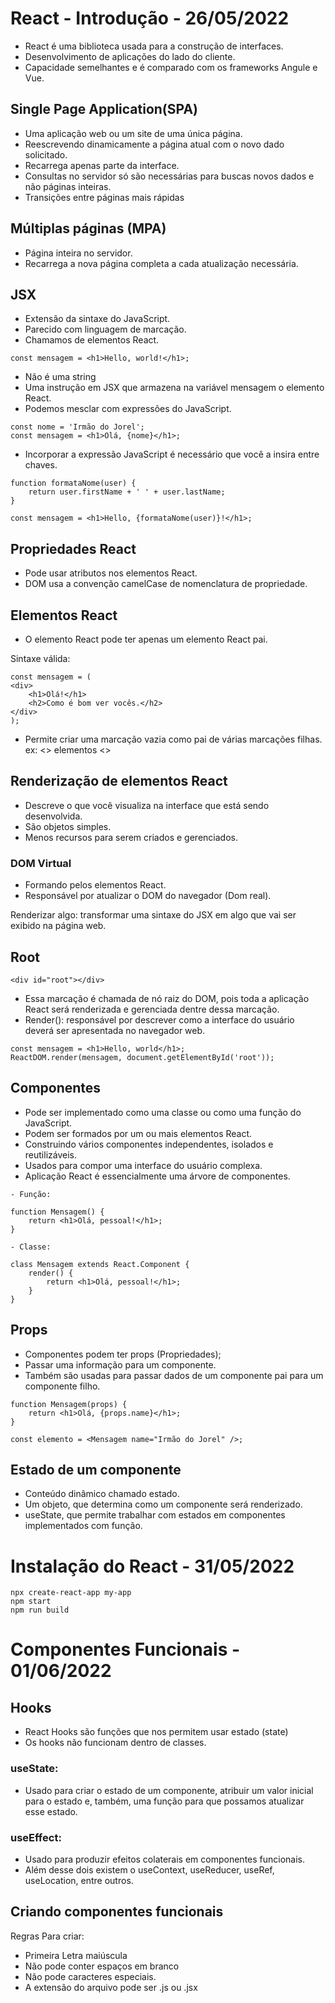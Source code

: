 # React - Introdução - 26/05/2022

- React é uma biblioteca usada para a construção de interfaces.
- Desenvolvimento de aplicações do lado do cliente.
- Capacidade semelhantes e é comparado com os frameworks Angule e Vue.

## Single Page Application(SPA)

- Uma aplicação web ou um site de uma única página.
- Reescrevendo dinamicamente a página atual com o novo dado solicitado.
- Recarrega apenas parte da interface.
- Consultas no servidor só são necessárias para buscas novos dados e não 
páginas inteiras.
- Transições entre páginas mais rápidas

## Múltiplas páginas (MPA)

- Página inteira no servidor.
- Recarrega a nova página completa a cada atualização necessária.

## JSX

- Extensão da sintaxe do JavaScript.
- Parecido com linguagem de marcação.
- Chamamos de elementos React.

```react
const mensagem = <h1>Hello, world!</h1>;
```

- Não é uma string
- Uma instrução em JSX que armazena na variável mensagem o elemento React.
- Podemos mesclar com expressões do JavaScript.

```react
const nome = 'Irmão do Jorel';
const mensagem = <h1>Olá, {nome}</h1>;
```

- Incorporar a expressão JavaScript é necessário que você a insira entre chaves.

```react
function formataNome(user) {
    return user.firstName + ' ' + user.lastName;
}

const mensagem = <h1>Hello, {formataNome(user)}!</h1>;
```

## Propriedades React

- Pode usar atributos nos elementos React.
- DOM usa a convenção camelCase de nomenclatura de propriedade.

## Elementos React

- O elemento React pode ter apenas um elemento React pai.

Sintaxe válida: 

```react
const mensagem = (
<div>
    <h1>Olá!</h1>
    <h2>Como é bom ver vocês.</h2>
</div>
);
```

- Permite criar uma marcação vazia como pai de várias marcações 
filhas. ex: <> elementos <>

## Renderização de elementos React

- Descreve o que você visualiza na interface que está sendo 
desenvolvida.
- São objetos simples.
- Menos recursos para serem criados e gerenciados. 

### DOM Virtual

- Formando pelos elementos React.
- Responsável por atualizar o DOM do navegador (Dom real).

Renderizar algo: transformar uma sintaxe do JSX em algo que
vai ser exibido na página web.

## Root

```react 
<div id="root"></div>
```

- Essa marcação é chamada de nó raiz do DOM, pois toda a aplicação 
React será renderizada e gerenciada dentre dessa marcação.
- Render(): responsável por descrever como a interface do usuário 
deverá ser apresentada no navegador web.

```react
const mensagem = <h1>Hello, world</h1>;
ReactDOM.render(mensagem, document.getElementById('root'));
```

## Componentes

- Pode ser implementado como uma classe ou como uma função do JavaScript.
- Podem ser formados por um ou mais elementos React. 
- Construindo vários componentes independentes, isolados e reutilizáveis.
- Usados para compor uma interface do usuário complexa.
- Aplicação React é essencialmente uma árvore de componentes.

```react
- Função:

function Mensagem() {
    return <h1>Olá, pessoal!</h1>;
}

- Classe: 

class Mensagem extends React.Component {
    render() {
        return <h1>Olá, pessoal!</h1>;
    }
}
```

## Props

- Componentes podem ter props (Propriedades);
- Passar uma informação para um componente.
- Também são usadas para passar dados de um componente 
pai para um componente filho.

```react
function Mensagem(props) {
    return <h1>Olá, {props.name}</h1>;
}

const elemento = <Mensagem name="Irmão do Jorel" />;
```

## Estado de um componente

- Conteúdo dinâmico chamado estado.
- Um objeto, que determina como um componente será renderizado.
- useState, que permite trabalhar com estados em componentes 
implementados com função.

# Instalação do React - 31/05/2022

```react
npx create-react-app my-app
npm start
npm run build
```

# Componentes Funcionais - 01/06/2022

## Hooks

- React Hooks são funções que nos permitem usar estado (state)
- Os hooks não funcionam dentro de classes.

### useState: 

- Usado para criar o estado de um componente, atribuir um valor 
inicial para o estado e, também, uma função para que possamos 
atualizar esse estado.

### useEffect:

- Usado para produzir efeitos colaterais em componentes funcionais.
- Além desse dois existem o useContext, useReducer, useRef, useLocation, 
entre outros.

## Criando componentes funcionais

Regras Para criar:

- Primeira Letra maiúscula
- Não pode conter espaços em branco
- Não pode caracteres especiais.
- A extensão do arquivo pode ser .js ou .jsx